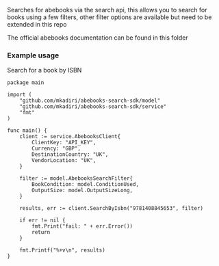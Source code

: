 Searches for abebooks via the search api, this allows you to search for books using a few filters, other filter options 
are available but need to be extended in this repo

The official abebooks documentation can be found in this folder 

### Example usage

Search for a book by ISBN

```
package main

import (
	"github.com/mkadiri/abebooks-search-sdk/model"
	"github.com/mkadiri/abebooks-search-sdk/service"
	"fmt"
)

func main() {
	client := service.AbebooksClient{
		ClientKey: "API_KEY",
		Currency: "GBP",
		DestinationCountry: "UK",
		VendorLocation: "UK",
	}

	filter := model.AbebooksSearchFilter{
		BookCondition: model.ConditionUsed,
		OutputSize: model.OutputSizeLong,
	}

	results, err := client.SearchByIsbn("9781408845653", filter)

	if err != nil {
		fmt.Print("fail: " + err.Error())
		return
	}

	fmt.Printf("%+v\n", results)
}

```